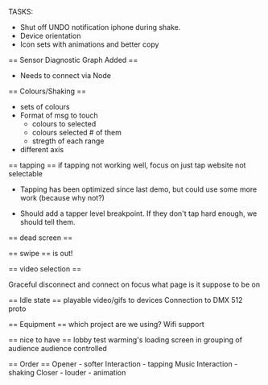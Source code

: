 TASKS:

- Shut off UNDO notification iphone during shake.
- Device orientation
- Icon sets with animations and better copy

== Sensor Diagnostic Graph Added ==
- Needs to connect via Node

== Colours/Shaking ==
- sets of colours
- Format of msg to touch
	- colours to selected
	- colours selected # of them
	- stregth of each range
- different axis

== tapping ==
if tapping not working well, focus on just tap
website not selectable

- Tapping has been optimized since last demo, but could use some more work (because why not?)

- Should add a tapper level breakpoint. If they don't tap hard enough, we should tell them.

== dead screen ==


== swipe == 
is out!

== video selection == 

Graceful disconnect and connect
on focus what page is it suppose to be on

== Idle state ==
playable video/gifs to devices
Connection to DMX 512 proto

== Equipment ==
which project are we using?
Wifi support

== nice to have ==
lobby test warming's
loading screen in
grouping of audience
	audience controlled

== Order ==
Opener
	- softer
Interaction
	- tapping
Music
Interaction
	- shaking
Closer
	- louder
	- animation


